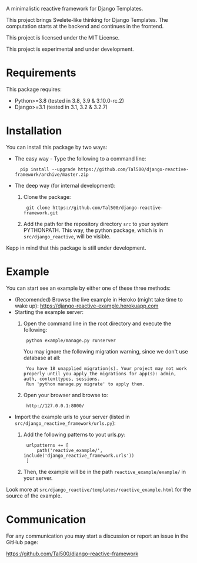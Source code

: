 A minimalistic reactive framework for Django Templates.

This project brings Svelete-like thinking for Django Templates.
The computation starts at the backend and continues in the frontend.

This project is licensed under the MIT License.

This project is experimental and under development.

# Requirements
This package requires:
* Python>=3.8 (tested in 3.8, 3.9 & 3.10.0-rc.2)
* Django>=3.1 (tested in 3.1, 3.2 & 3.2.7)

# Installation
You can install this package by two ways:

* The easy way - Type the following to a command line:

        pip install --upgrade https://github.com/Tal500/django-reactive-framework/archive/master.zip

* The deep way (for internal development):
    1. Clone the package:

            git clone https://github.com/Tal500/django-reactive-framework.git
    
    2. Add the path for the repository directory `src` to your system PYTHONPATH.
    This way, the python package, which is in `src/django_reactive`, will be visible.

Kepp in mind that this package is still under development.

# Example

You can start see an example by either one of these three methods:

* (Recomended) Browse the live example in Heroko (might take time to wake up):
https://django-reactive-example.herokuapp.com
* Starting the example server:
    1. Open the command line in the root directory and execute the following:

            python example/manage.py runserver

        You may ignore the following migration warning, since we don't use database at all:

            You have 18 unapplied migration(s). Your project may not work properly until you apply the migrations for app(s): admin, auth, contenttypes, sessions.
            Run 'python manage.py migrate' to apply them.
        
    2. Open your browser and browse to:

            http://127.0.0.1:8000/

* Import the example urls to your server (listed in `src/django_reactive_framework/urls.py`):
    1. Add the following patterns to yout urls.py:

            urlpatterns += [
                path('reactive_example/', include('django_reactive_framework.urls'))
            ]

    2. Then, the example will be in the path `reactive_example/example/` in your server.

Look more at `src/django_reactive/templates/reactive_example.html` for the source of the example.

# Communication

For any communication you may start a discussion or report an issue in the GitHub page:

https://github.com/Tal500/django-reactive-framework
